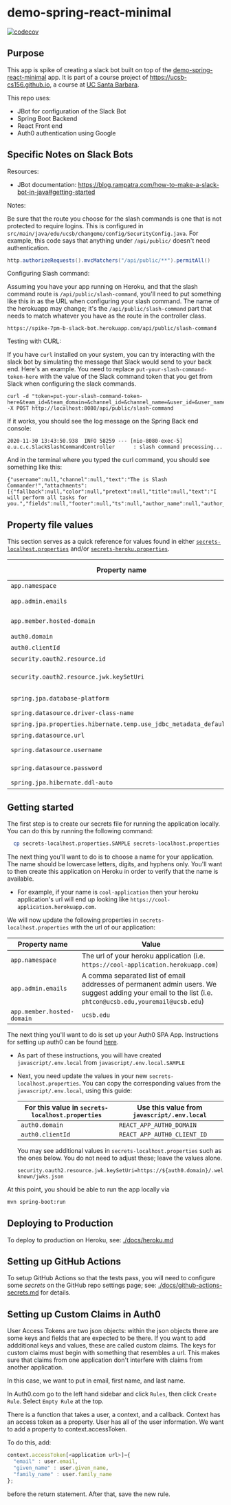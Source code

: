 # demo-spring-react-minimal

[![codecov](https://codecov.io/gh/ucsb-cs156-f20/demo-spring-react-minimal/branch/main/graph/badge.svg)](https://codecov.io/gh/ucsb-cs156-f20/demo-spring-react-minimal)

## Purpose

This app is spike of creating a slack bot built on top of the
[demo-spring-react-minimal](https://github.com/ucsb-cs156-f20/demo-spring-react-minimal) app.  It is part of a course project of <https://ucsb-cs156.github.io>, a course at [UC Santa Barbara](https://ucsb.edu).


This repo uses:
* JBot for configuration of the Slack Bot
* Spring Boot Backend
* React Front end
* Auth0 authentication using Google

## Specific Notes on Slack Bots

Resources:

* JBot documentation: <https://blog.rampatra.com/how-to-make-a-slack-bot-in-java#getting-started>

Notes:

Be sure that the route you choose for the slash commands is one that is not protected to require logins.  This is configured in `src/main/java/edu/ucsb/changeme/config/SecurityConfig.java`.  For example, this code says that anything under `/api/public/` doesn't need
authentication.

```java
http.authorizeRequests().mvcMatchers("/api/public/**").permitAll()
```

Configuring Slash command:

Assuming you have your app running on Heroku, and that the slash command route is `/api/public/slash-command`, you'll need to put 
something like this in as the URL when configuring your slash
command.  The name of the herokuapp may change; it's the `/api/public/slash-command` part that needs to match whatever you have as the
route in the controller class.

```
https://spike-7pm-b-slack-bot.herokuapp.com/api/public/slash-command
```

Testing with CURL:

If you have `curl` installed on your system, you can try interacting with the slack bot by simulating the message that Slack would send to your back end.  Here's an example.  You need to replace `put-your-slash-command-token-here` with the value of the Slack command
token that you get from Slack when configuring the slack commands.

```
curl -d "token=put-your-slash-command-token-here&team_id=&team_domain=&channel_id=&channel_name=&user_id=&user_name=&command=&text=&response_url=" -X POST http://localhost:8080/api/public/slash-command
```

If it works, you should see the log message on the Spring Back end console:

```
2020-11-30 13:43:50.938  INFO 58259 --- [nio-8080-exec-5] e.u.c.c.SlackSlashCommandController      : slash command processing...
```

And in the terminal where you typed the curl command, you should see something like this:

```
{"username":null,"channel":null,"text":"The is Slash Commander!","attachments":[{"fallback":null,"color":null,"pretext":null,"title":null,"text":"I will perform all tasks for you.","fields":null,"footer":null,"ts":null,"author_name":null,"author_link":null,"author_icon":null,"title_link":null,"image_url":null,"thumb_url":null,"footer_icon":null}],"icon_emoji":null,"response_type":"in_channel"}  
```

## Property file values

This section serves as a quick reference for values found in either [`secrets-localhost.properties`](./secrets-localhost.properties) and/or [`secrets-heroku.properties`](./secrets-heroku.properties).

| Property name                                                     | Heroku only? | Explanation                                                               |
| ----------------------------------------------------------------- | ------------ | ------------------------------------------------------------------------- |
| `app.namespace`                                                   |              | See `Getting Started` below                                               |
| `app.admin.emails`                                                |              | A comma separated list of email addresses of permanent admin users.       |
| `app.member.hosted-domain`                                        |              | The email suffix that identifies members (i.e. `ucsb.edu` vs `gmail.com`) |
| `auth0.domain`                                                    |              | See `Getting Started` below                                               |
| `auth0.clientId`                                                  |              | See `Getting Started` below                                               |
| `security.oauth2.resource.id`                                     |              | Should always be `${app.namespace}/api`                                   |
| `security.oauth2.resource.jwk.keySetUri`                          |              | Should always be `https://\${auth0.domain}/.well-known/jwks.json`         |
| `spring.jpa.database-platform`                                    | Yes          | Should always be `org.hibernate.dialect.PostgreSQLDialect`                |
| `spring.datasource.driver-class-name`                             | Yes          | Should always be `org.postgresql.Driver`                                  |
| `spring.jpa.properties.hibernate.temp.use_jdbc_metadata_defaults` | Yes          | Should always be `false`                                                  |
| `spring.datasource.url`                                           | Yes          | Should always be `${JDBC_DATABASE_URL}`                                   |
| `spring.datasource.username`                                      | Yes          | Should always be `${JDBC_DATABASE_USERNAME}`                              |
| `spring.datasource.password`                                      | Yes          | Should always be `${JDBC_DATABASE_PASSWORD}`                              |
| `spring.jpa.hibernate.ddl-auto`                                   | Yes          | Should always be `update`                                                 |

## Getting started

The first step is to create our secrets file for running the application locally. You can do this by running the following command:

```bash
  cp secrets-localhost.properties.SAMPLE secrets-localhost.properties
```

The next thing you'll want to do is to choose a name for your application. The name should be lowercase letters, digits, and hyphens only. You'll want to then create this application on Heroku in order to verify that the name is available.

- For example, if your name is `cool-application` then your heroku application's url will end up looking like `https://cool-application.herokuapp.com`.

We will now update the following properties in `secrets-localhost.properties` with the url of our application:

| Property name              | Value                                                                                                                                                    |
| -------------------------- | -------------------------------------------------------------------------------------------------------------------------------------------------------- |
| `app.namespace`            | The url of your heroku application (i.e. `https://cool-application.herokuapp.com`)                                                                       |
| `app.admin.emails`         | A comma separated list of email addresses of permanent admin users. We suggest adding your email to the list (i.e. `phtcon@ucsb.edu,youremail@ucsb.edu`) |
| `app.member.hosted-domain` | `ucsb.edu`                                                                                                                                               |

The next thing you'll want to do is set up your Auth0 SPA App. Instructions for setting up auth0 can be found [here](./docs/auth0.md).

- As part of these instructions, you will have created `javascript/.env.local` from `javascript/.env.local.SAMPLE`
- Next, you need update the values in your new `secrets-localhost.properties`. You can copy the corresponding values from the `javascript/.env.local`,
  using this guide:

  | For this value in `secrets-localhost.properties` | Use this value from `javascript/.env.local` |
  | ------------------------------------------------ | ------------------------------------------- |
  | `auth0.domain`                                   | `REACT_APP_AUTH0_DOMAIN`                    |
  | `auth0.clientId`                                 | `REACT_APP_AUTH0_CLIENT_ID`                 |
                    
  You may see additional values in `secrets-localhost.properties` such as the ones below. You do not need to adjust these; leave the values alone.

  ```
  security.oauth2.resource.jwk.keySetUri=https://${auth0.domain}/.well-known/jwks.json
  ```

At this point, you should be able to run the app locally via

```bash
mvn spring-boot:run
```

## Deploying to Production

To deploy to production on Heroku, see: [./docs/heroku.md](./docs/heroku.md)

## Setting up GitHub Actions

To setup GitHub Actions so that the tests pass, you will need to configure
some _secrets_ on the GitHub repo settings page; see: [./docs/github-actions-secrets.md](./docs/github-actions-secrets.md) for details.

## Setting up Custom Claims in Auth0

User Access Tokens are two json objects: within the json objects there are some keys and fields that are expected to be there. If you want to add addditional keys and values, these are called custom claims. The keys for custom claims must begin with something that resembles a url. This makes sure that claims from one application don't interfere with claims from another application.

In this case, we want to put in email, first name, and last name.

In Auth0.com go to the left hand sidebar and click `Rules`, then click `Create Rule`. Select `Empty Rule` at the top.

There is a function that takes a user, a context, and a callback. Context has an access token as a property. User has all of the user information. We want to add a property to context.accessToken.

To do this, add:

```javascript
context.accessToken[<application url>]={
  "email" : user.email,
  "given_name" : user.given_name,
  "family_name" : user.family_name
};
```

before the return statement. After that, save the new rule.

